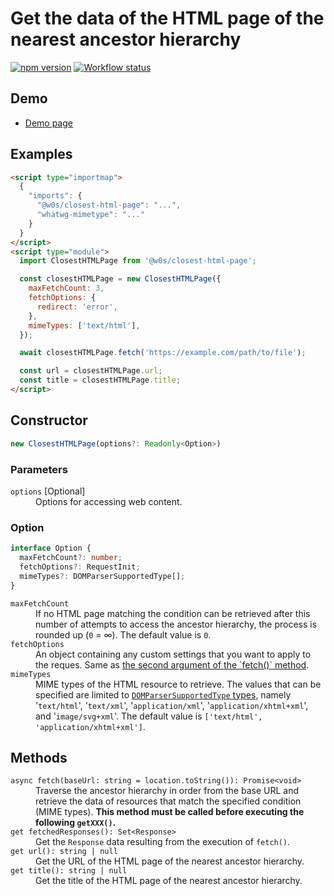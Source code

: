 # Get the data of the HTML page of the nearest ancestor hierarchy

[![npm version](https://badge.fury.io/js/%40w0s%2Fclosest-html-page.svg)](https://www.npmjs.com/package/@w0s/closest-html-page)
[![Workflow status](https://github.com/SaekiTominaga/frontend/actions/workflows/closest-html-page.yml/badge.svg)](https://github.com/SaekiTominaga/frontend/actions/workflows/closest-html-page.yml)

## Demo

- [Demo page](https://saekitominaga.github.io/frontend/packages/closest-html-page/demo/)

## Examples

```HTML
<script type="importmap">
  {
    "imports": {
      "@w0s/closest-html-page": "...",
      "whatwg-mimetype": "..."
    }
  }
</script>
<script type="module">
  import ClosestHTMLPage from '@w0s/closest-html-page';

  const closestHTMLPage = new ClosestHTMLPage({
    maxFetchCount: 3,
    fetchOptions: {
      redirect: 'error',
    },
    mimeTypes: ['text/html'],
  });

  await closestHTMLPage.fetch('https://example.com/path/to/file');

  const url = closestHTMLPage.url;
  const title = closestHTMLPage.title;
</script>
```

## Constructor

```TypeScript
new ClosestHTMLPage(options?: Readonly<Option>)
```

### Parameters

<dl>
<dt><code>options</code> [Optional]</dt>
<dd>Options for accessing web content.</dd>
</dl>

### Option

```TypeScript
interface Option {
  maxFetchCount?: number;
  fetchOptions?: RequestInit;
  mimeTypes?: DOMParserSupportedType[];
}
```

<dl>
<dt><code>maxFetchCount</code></dt>
<dd>If no HTML page matching the condition can be retrieved after this number of attempts to access the ancestor hierarchy, the process is rounded up (<code>0</code> = ∞). The default value is <code>0</code>.</dd>
<dt><code>fetchOptions</code></dt>
<dd>An object containing any custom settings that you want to apply to the reques. Same as <a href="https://developer.mozilla.org/en-US/docs/Web/API/fetch#options">the second argument of the `fetch()` method</a>.</dd>
<dt><code>mimeTypes</code></dt>
<dd>MIME types of the HTML resource to retrieve. The values that can be specified are limited to <a href="https://html.spec.whatwg.org/multipage/dynamic-markup-insertion.html#domparsersupportedtype"><code>DOMParserSupportedType</code> types</a>, namely '<code>text/html</code>', '<code>text/xml</code>', '<code>application/xml</code>', '<code>application/xhtml+xml</code>', and '<code>image/svg+xml</code>'. The default value is <code>['text/html', 'application/xhtml+xml']</code>.</dd>
</dl>

## Methods

<dl>
<dt><code>async fetch(baseUrl: string = location.toString()): Promise&lt;void&gt;</code></dt>
<dd>Traverse the ancestor hierarchy in order from the base URL and retrieve the data of resources that match the specified condition (MIME types). <strong>This method must be called before executing the following <code>getXXX()</code>.</strong></dd>
<dt><code>get fetchedResponses(): Set&lt;Response&gt;</code></dt>
<dd>Get the <code>Response</code> data resulting from the execution of <code>fetch()</code>.</dd>
<dt><code>get url(): string | null</code></dt>
<dd>Get the URL of the HTML page of the nearest ancestor hierarchy.</dd>
<dt><code>get title(): string | null</code></dt>
<dd>Get the title of the HTML page of the nearest ancestor hierarchy.</dd>
</dl>
